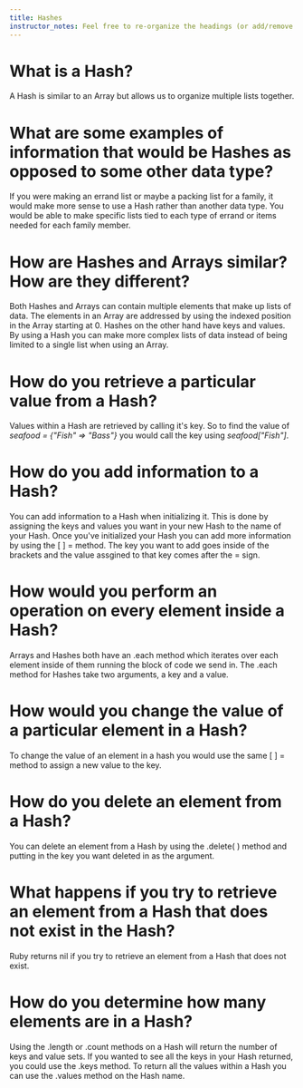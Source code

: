 ```yaml
---
title: Hashes
instructor_notes: Feel free to re-organize the headings (or add/remove headings) below. We included the headings for your benefit, but it's 100% fine if you want to write your responses in some different structure.
---
```


# What is a Hash?

A Hash is similar to an Array but allows us to organize multiple lists together.

# What are some examples of information that would be Hashes as opposed to some other data type?

If you were making an errand list or maybe a packing list for a family, it would make more sense to use a Hash rather than another data type. You would be able to make specific lists tied to each type of errand or items needed for each family member.

# How are Hashes and Arrays similar? How are they different?

Both Hashes and Arrays can contain multiple elements that make up lists of data. The elements in an Array are addressed by using the indexed position in the Array starting at 0. Hashes on the other hand have keys and values. By using a Hash you can make more complex lists of data instead of being limited to a single list when using an Array.

# How do you retrieve a particular value from a Hash?

Values within a Hash are retrieved by calling it's key. So to find the value of _seafood = {"Fish" => "Bass"}_ you would call the key using _seafood["Fish"]_. 

# How do you add information to a Hash?

You can add information to a Hash when initializing it. This is done by assigning the keys and values you want in your new Hash to the name of your Hash. Once you've initialized your Hash you can add more information by using the [ ] = method. The key you want to add goes inside of the brackets and the value assgined to that key comes after the = sign. 

# How would you perform an operation on every element inside a Hash?

Arrays and Hashes both have an .each method which iterates over each element inside of them running the block of code we send in. The .each method for Hashes take two arguments, a key and a value.

# How would you change the value of a particular element in a Hash?

To change the value of an element in a hash you would use the same [ ] = method to assign a new value to the key.

# How do you delete an element from a Hash?

You can delete an element from a Hash by using the .delete( ) method and putting in the key you want deleted in as the argument.

# What happens if you try to retrieve an element from a Hash that does not exist in the Hash?

Ruby returns nil if you try to retrieve an element from a Hash that does not exist.

# How do you determine how many elements are in a Hash?

Using the .length or .count methods on a Hash will return the number of keys and value sets. If you wanted to see all the keys in your Hash returned, you could use the .keys method. To return all the values within a Hash you can use the .values method on the Hash name.